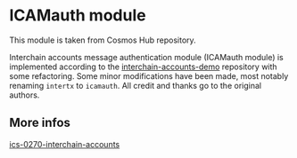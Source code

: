 # ICAMauth module

This module is taken from Cosmos Hub repository.

Interchain accounts message authentication module (ICAMauth module) is implemented according to the [interchain-accounts-demo](https://github.com/cosmos/interchain-accounts-demo) repository with some refactoring. Some minor modifications have been made, most notably renaming `intertx` to `icamauth`. All credit  and thanks go to the original authors.

## More infos
[ics-0270-interchain-accounts](https://github.com/cosmos/ibc/blob/main/spec/app/ics-027-interchain-accounts/README.md)
